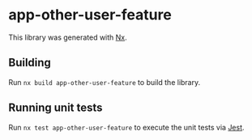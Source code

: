 # app-other-user-feature

This library was generated with [Nx](https://nx.dev).

## Building

Run `nx build app-other-user-feature` to build the library.

## Running unit tests

Run `nx test app-other-user-feature` to execute the unit tests via [Jest](https://jestjs.io).
